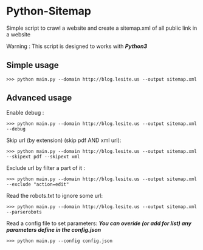 Python-Sitemap
==============
Simple script to crawl a website and create a sitemap.xml of all public link in a website

Warning : This script is designed to works with ***Python3***

Simple usage
------------
	>>> python main.py --domain http://blog.lesite.us --output sitemap.xml

Advanced usage
--------------

Enable debug :

	>>> python main.py --domain http://blog.lesite.us --output sitemap.xml --debug

Skip url (by extension) (skip pdf AND xml url):

	>>> python main.py --domain http://blog.lesite.us --output sitemap.xml --skipext pdf --skipext xml 

Exclude url by filter a part of it :

	>>> python main.py --domain http://blog.lesite.us --output sitemap.xml --exclude "action=edit"

Read the robots.txt to ignore some url:

	>>> python main.py --domain http://blog.lesite.us --output sitemap.xml --parserobots

Read a config file to set parameters:
***You can overide (or add for list) any parameters define in the config.json***

	>>> python main.py --config config.json
